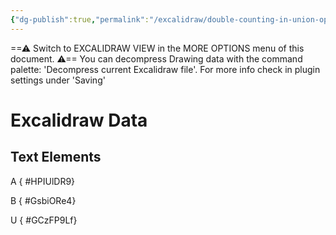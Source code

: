 ```yaml
---
{"dg-publish":true,"permalink":"/excalidraw/double-counting-in-union-operations/","tags":["excalidraw"]}
---
```


==⚠  Switch to EXCALIDRAW VIEW in the MORE OPTIONS menu of this document. ⚠== You can decompress Drawing data with the command palette: 'Decompress current Excalidraw file'. For more info check in plugin settings under 'Saving'


# Excalidraw Data
## Text Elements
A
{ #HPIUlDR9}


B
{ #GsbiORe4}


U
{ #GCzFP9Lf}


